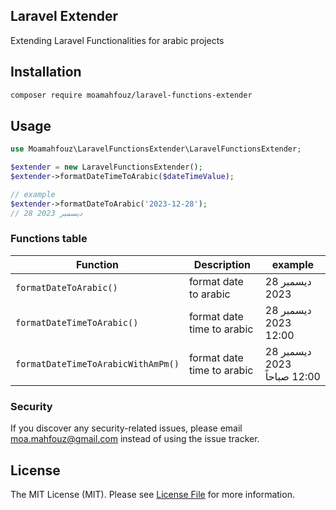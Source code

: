 ## Laravel Extender

Extending Laravel Functionalities for arabic projects

## Installation

```bash
composer require moamahfouz/laravel-functions-extender
```

## Usage

```php 
use Moamahfouz\LaravelFunctionsExtender\LaravelFunctionsExtender;

$extender = new LaravelFunctionsExtender();
$extender->formatDateTimeToArabic($dateTimeValue);

// example
$extender->formatDateToArabic('2023-12-28'); 
// 28 ديسمبر 2023 

```

### Functions table

| Function | Description | example |
| --- | --- | --- |
| `formatDateToArabic()` | format date to arabic | 28 ديسمبر 2023 |
| `formatDateTimeToArabic()` | format date time to arabic | 28 ديسمبر 2023 12:00  |
| `formatDateTimeToArabicWithAmPm()` | format date time to arabic | 28 ديسمبر 2023 12:00 صباحاً |


### Security

If you discover any security-related issues, please email [moa.mahfouz@gmail.com](mailto:moa.mahfouz@gmail.com) instead of using the issue tracker.


## License

The MIT License (MIT). Please see [License File](LICENSE.md) for more information.
